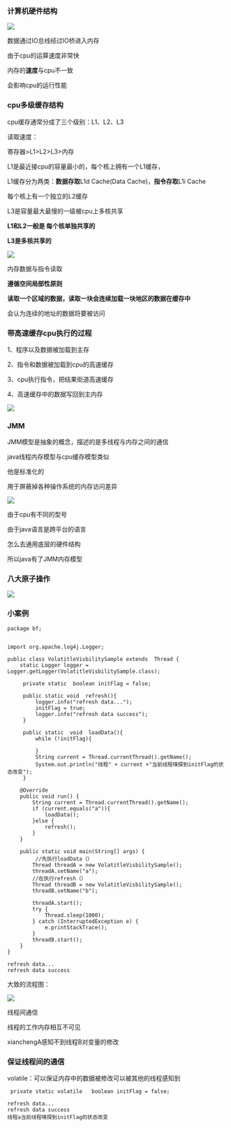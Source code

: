 

### 计算机硬件结构

![](picc/cpu.jpg)



数据通过IO总线经过IO桥进入内存



由于cpu的运算速度非常快

内存的**速度**与cpu不一致

会影响cpu的运行性能





###  cpu多级缓存结构

cpu缓存通常分成了三个级别：L1、L2、L3



读取速度：

寄存器>L1>L2>L3>内存



L1是最近接cpu的容量最小的，每个核上拥有一个L1缓存，

L1缓存分为两类：**数据存取**L1d Cache(Data Cache)，**指令存取**L1i Cache

每个核上有一个独立的L2缓存

L3是容量最大最慢的一级被cpu上多核共享



**L1和L2一般是 每个核单独共享的**

**L3是多核共享的**



![](picc/cpu1.jpg)



内存数据与指令读取

**遵循空间局部性原则**

**读取一个区域的数据，读取一块会连续加载一块地区的数据在缓存中**

会认为连续的地址的数据将要被访问





### 带高速缓存cpu执行的过程

1、程序以及数据被加载到主存

2、指令和数据被加载到cpu的高速缓存

3、cpu执行指令，把结果街道高速缓存

4、高速缓存中的数据写回到主内存

![](picc/执行过程.jpg)





### JMM

JMM模型是抽象的概念，描述的是多线程与内存之间的通信

java线程内存模型与cpu缓存模型类似

他是标准化的

用于屏蔽掉各种操作系统的内存访问差异



![](picc/jmm.jpg)



由于cpu有不同的型号

由于java语言是跨平台的语言

怎么去通用底层的硬件结构

所以java有了JMM内存模型







### 八大原子操作

![](picc/八大原子操作.jpg)



### 小案例

```
package bf;


import org.apache.log4j.Logger;

public class VolatitleVisbilitySample extends  Thread {
    static Logger logger = Logger.getLogger(VolatitleVisbilitySample.class);

     private static  boolean initFlag = false;

     public static void  refresh(){
         logger.info("refresh data...");
         initFlag = true;
         logger.info("refresh data success");
     }

     public static  void  loadData(){
         while (!initFlag){

         }
         String current = Thread.currentThread().getName();
         System.out.println("线程" + current +"当前线程嗅探到initFlag的状态改变");
     }

    @Override
    public void run() {
        String current = Thread.currentThread().getName();
        if (current.equals("a")){
            loadData();
        }else {
            refresh();
        }
    }

    public static void main(String[] args) {
         //先执行loadData（）
        Thread threadA = new VolatitleVisbilitySample();
        threadA.setName("a");
        //在执行refresh（）
        Thread threadB = new VolatitleVisbilitySample();
        threadB.setName("b");

        threadA.start();
        try {
            Thread.sleep(1000);
        } catch (InterruptedException e) {
            e.printStackTrace();
        }
        threadB.start();
    }
}
```

```
refresh data...
refresh data success
```

大致的流程图：

![](picc/线程AB.jpg)





线程间通信

线程的工作内存相互不可见

xianchengA感知不到线程B对变量的修改





### 保证线程间的通信

volatile：可以保证内存中的数据被修改可以被其他的线程感知到



```
 private static volatile   boolean initFlag = false;
```



```
refresh data...
refresh data success
线程a当前线程嗅探到initFlag的状态改变
```

